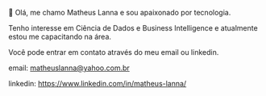👋 Olá, me chamo Matheus Lanna e sou apaixonado por tecnologia. 

Tenho interesse em Ciência de Dados e Business Intelligence e atualmente estou me capacitando na área.

Você pode entrar em contato através do meu email ou linkedin.

email: matheuslanna@yahoo.com.br

linkedin: https://www.linkedin.com/in/matheus-lanna/

